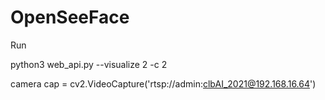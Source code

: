 # OpenSeeFace
Run

python3 web_api.py --visualize 2 -c 2 

camera cap = cv2.VideoCapture('rtsp://admin:clbAI_2021@192.168.16.64')
